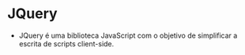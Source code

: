 # JQuery

- JQuery é uma biblioteca JavaScript com o objetivo de simplificar a escrita de scripts client-side.


   
